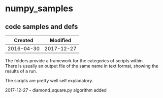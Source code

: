 # numpy_samples
## code samples and defs


| Created | Modified |  
| --- |  --- |  
| 2016-04-30 | 2017-12-27 |  

The folders provide a framework for the categories of scripts within.  
There is usually an output file of the same name in text format, showing the results of a run.

The scripts are pretty well self explanatory.

2017-12-27 - diamond_square.py algorithm added
